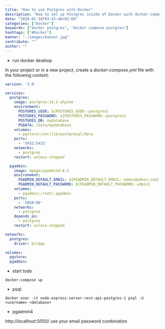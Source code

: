 ```yaml
---
title: "How to use Postgres with Docker"
description: "How to set up Postgres inside of Docker with docker-compose by example ..."
date: "2020-02-18T03:45:46+02:00"
categories: ["Docker"]
keywords: ["docker postgres", "docker compose postgres"]
hashtags: ["#Docker"]
banner: "./images/banner.jpg"
contribute: ""
author: ""
---
```


<Sponsorship />

- run docker desktop

In your project or in a new project, create a *docker-compose.yml* file with the following content:

```yml
version: '3.8'

services:
  postgres:
    image: postgres:14.2-alpine
    environment:
      POSTGRES_USER: ${POSTGRES_USER:-postgres}
      POSTGRES_PASSWORD: ${POSTGRES_PASSWORD:-postgres}
      POSTGRES_DB: mydatabase
      PGDATA: /data/mydatabase
    volumes:
      - pgstore:/var/lib/postgresql/data
    ports:
      - '5432:5432'
    networks:
      - postgres
    restart: unless-stopped

  pgadmin:
    image: dpage/pgadmin4:6.5
    environment:
      PGADMIN_DEFAULT_EMAIL: ${PGADMIN_DEFAULT_EMAIL:-admin@admin.com}
      PGADMIN_DEFAULT_PASSWORD: ${PGADMIN_DEFAULT_PASSWORD:-admin}
    volumes:
      - pgadmin:/root/.pgadmin
    ports:
      - '5050:80'
    networks:
      - postgres
    depends_on:
      - postgres
    restart: unless-stopped

networks:
  postgres:
    driver: bridge

volumes:
  pgstore:
  pgadmin:
```

- start todo

```text
docker-compose up
```

- psql:

```text
docker exec -it node-express-server-rest-api-postgres-1 psql -U <username> <database>
```

- pgadmin4

http://localhost:5050/
use your email password combination

